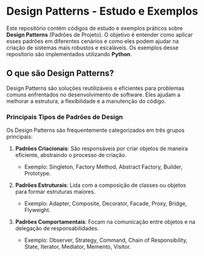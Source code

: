 # Design Patterns - Estudo e Exemplos

Este repositório contém códigos de estudo e exemplos práticos sobre **Design Patterns** (Padrões de Projeto). O objetivo é entender como aplicar esses padrões em diferentes cenários e como eles podem ajudar na criação de sistemas mais robustos e escaláveis. Os exemplos desse repositorio são implementados utilizando **Python**.

## O que são Design Patterns?

Design Patterns são soluções reutilizáveis e eficientes para problemas comuns enfrentados no desenvolvimento de software. Eles ajudam a melhorar a estrutura, a flexibilidade e a manutenção do código.

### Principais Tipos de Padrões de Design

Os Design Patterns são frequentemente categorizados em três grupos principais:

1. **Padrões Criacionais**: São responsáveis por criar objetos de maneira eficiente, abstraindo o processo de criação.
   - Exemplo: Singleton, Factory Method, Abstract Factory, Builder, Prototype.

2. **Padrões Estruturais**: Lida com a composição de classes ou objetos para formar estruturas maiores.
   - Exemplo: Adapter, Composite, Decorator, Facade, Proxy, Bridge, Flyweight.

3. **Padrões Comportamentais**: Focam na comunicação entre objetos e na delegação de responsabilidades.
   - Exemplo: Observer, Strategy, Command, Chain of Responsibility, State, Iterator, Mediator, Memento, Visitor.

